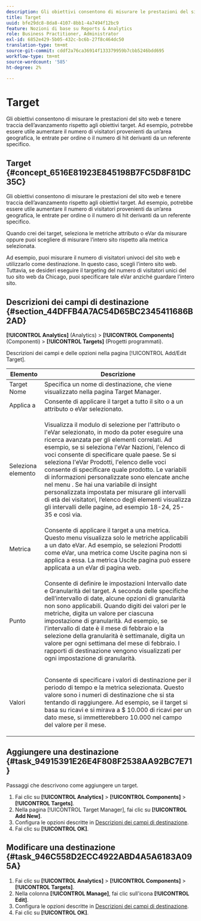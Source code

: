```yaml
---
description: Gli obiettivi consentono di misurare le prestazioni del sito web e tenere traccia dell’avanzamento rispetto agli obiettivi target. Ad esempio, potrebbe essere utile aumentare il numero di visitatori provenienti da un’area geografica, le entrate per ordine o il numero di hit derivanti da un referente specifico.
title: Target
uuid: bfe29dc8-8da8-4107-8bb1-4a7494f12bc9
feature: Nozioni di base su Reports & Analytics
role: Business Practitioner, Administrator
exl-id: 6852e429-5b05-432c-bc6b-27f8c464dc50
translation-type: tm+mt
source-git-commit: cddf2a76ca36914f133379959b7cbb5246bdd695
workflow-type: tm+mt
source-wordcount: '585'
ht-degree: 2%

---
```


# Target

Gli obiettivi consentono di misurare le prestazioni del sito web e tenere traccia dell’avanzamento rispetto agli obiettivi target. Ad esempio, potrebbe essere utile aumentare il numero di visitatori provenienti da un’area geografica, le entrate per ordine o il numero di hit derivanti da un referente specifico.

## Target {#concept_6516E81923E845198B7FC5D8F81DC35C}

Gli obiettivi consentono di misurare le prestazioni del sito web e tenere traccia dell’avanzamento rispetto agli obiettivi target. Ad esempio, potrebbe essere utile aumentare il numero di visitatori provenienti da un’area geografica, le entrate per ordine o il numero di hit derivanti da un referente specifico.

Quando crei dei target, seleziona le metriche attributo o eVar da misurare oppure puoi scegliere di misurare l’intero sito rispetto alla metrica selezionata.

Ad esempio, puoi misurare il numero di visitatori univoci del sito web e utilizzarlo come destinazione. In questo caso, scegli l’intero sito web. Tuttavia, se desideri eseguire il targeting del numero di visitatori unici del tuo sito web da Chicago, puoi specificare tale eVar anziché guardare l’intero sito.

## Descrizioni dei campi di destinazione {#section_44DFFB4A7AC54D65BC2345411686B2AD}

**[!UICONTROL Analytics]** (Analytics) > **[!UICONTROL Components]** (Componenti) > **[!UICONTROL Targets]** (Progetti programmati).

Descrizioni dei campi e delle opzioni nella pagina [!UICONTROL Add/Edit Target].

<table id="table_E08728BECC204DF59F0AC99957A68CAE"> 
 <thead> 
  <tr> 
   <th colname="col1" class="entry"> Elemento </th> 
   <th colname="col2" class="entry"> Descrizione </th> 
  </tr> 
 </thead>
 <tbody> 
  <tr> 
   <td colname="col1"> Target Nome </td> 
   <td colname="col2">Specifica un nome di destinazione, che viene visualizzato nella pagina <span class="wintitle"> Target Manager</span>. </td> 
  </tr> 
  <tr> 
   <td colname="col1"> Applica a </td> 
   <td colname="col2"> Consente di applicare il target a tutto il sito o a un attributo o eVar selezionato. </td> 
  </tr> 
  <tr> 
   <td colname="col1"> Seleziona elemento </td> 
   <td colname="col2"> <p>Visualizza il modulo di selezione per l'attributo o l'eVar selezionato, in modo da poter eseguire una ricerca avanzata per gli elementi correlati. Ad esempio, se si seleziona l'eVar <span class="uicontrol"> Nazioni</span>, l'elenco di voci consente di specificare quale paese. Se si seleziona l'eVar <span class="uicontrol"> Prodotti</span>, l'elenco delle voci consente di specificare quale prodotto. Le variabili di informazioni personalizzate sono elencate anche nel menu . Se hai una variabile di insight personalizzata impostata per misurare gli intervalli di età dei visitatori, l’elenco degli elementi visualizza gli intervalli delle pagine, ad esempio 18-24, 25-35 e così via. </p> </td> 
  </tr> 
  <tr> 
   <td colname="col1"> Metrica </td> 
   <td colname="col2">Consente di applicare il target a una metrica. Questo menu visualizza solo le metriche applicabili a un dato eVar. Ad esempio, se selezioni <span class="uicontrol"> Prodotti</span> come eVar, una metrica come <span class="uicontrol"> Uscite pagina</span> non si applica a essa. La metrica <span class="uicontrol"> Uscite pagina</span> può essere applicata a un eVar di pagina web. </td> 
  </tr> 
  <tr> 
   <td colname="col1"> Punto </td> 
   <td colname="col2"> <p>Consente di definire le impostazioni <span class="uicontrol"> Intervallo date</span> e <span class="uicontrol"> Granularità</span> del target. A seconda delle specifiche dell’intervallo di date, alcune opzioni di granularità non sono applicabili. Quando digiti dei valori per le metriche, digita un valore per ciascuna impostazione di granularità. Ad esempio, se l’intervallo di date è il mese di febbraio e la selezione della granularità è settimanale, digita un valore per ogni settimana del mese di febbraio. I rapporti di destinazione vengono visualizzati per ogni impostazione di granularità. </p> </td> 
  </tr> 
  <tr> 
   <td colname="col1"> Valori </td> 
   <td colname="col2"> <p>Consente di specificare i valori di destinazione per il periodo di tempo e la metrica selezionata. Questo valore sono i numeri di destinazione che si sta tentando di raggiungere. Ad esempio, se il target si basa su ricavi e si mirava a $ 10.000 di ricavi per un dato mese, si immetterebbero 10.000 nel campo del valore per il mese. </p> </td> 
  </tr> 
 </tbody> 
</table>

## Aggiungere una destinazione {#task_94915391E26E4F808F2538AA92BC7E71}

Passaggi che descrivono come aggiungere un target.

<!-- 

t_add_a_target.xml

 -->

1. Fai clic su **[!UICONTROL Analytics]** > **[!UICONTROL Components]** > **[!UICONTROL Targets]**.
1. Nella pagina [!UICONTROL Target Manager], fai clic su **[!UICONTROL Add New]**.
1. Configura le opzioni descritte in [Descrizioni dei campi di destinazione](/help/analyze/reports-analytics/targets.md#section_44DFFB4A7AC54D65BC2345411686B2AD).
1. Fai clic su **[!UICONTROL OK]**.

## Modificare una destinazione {#task_946C558D2ECC4922ABD4A5A6183A095A}

1. Fai clic su **[!UICONTROL Analytics]** > **[!UICONTROL Components]** > **[!UICONTROL Targets]**.
1. Nella colonna **[!UICONTROL Manage]**, fai clic sull&#39;icona **[!UICONTROL Edit]**.
1. Configura le opzioni descritte in [Descrizioni dei campi di destinazione](/help/analyze/reports-analytics/targets.md#section_44DFFB4A7AC54D65BC2345411686B2AD).
1. Fai clic su **[!UICONTROL OK]**.
